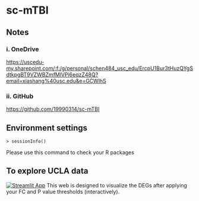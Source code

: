# sc-mTBI
## Notes

### i. OneDrive
https://uscedu-my.sharepoint.com/:f:/g/personal/schen484_usc_edu/ErcpU1Bur3tHuzQYgSdtkpgBT9VZWBZmfMlVPi6eqzZ48Q?email=xiashang%40usc.edu&e=GCWlhS

### ii. GitHub
https://github.com/19990314/sc-mTBI


## Environment settings
```
> sessionInfo()
```
Please use this command to check your R packages

## To explore UCLA data
[![Streamlit App](https://static.streamlit.io/badges/streamlit_badge_black_white.svg)](https://19990314-sc-mtbi-ucla-visual-7cwnuz.streamlit.app/)
This web is designed to visualize the DEGs after applying your FC and P value thresholds (interactively).
